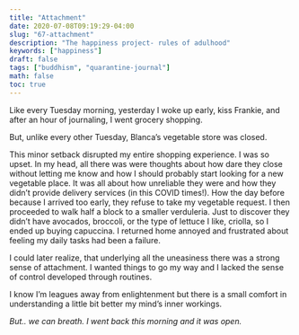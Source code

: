 ```yaml
---
title: "Attachment"
date: 2020-07-08T09:19:29-04:00
slug: "67-attachment"
description: "The happiness project- rules of adulhood"
keywords: ["happiness"]
draft: false
tags: ["buddhism", "quarantine-journal"]
math: false
toc: true
---
```


Like every Tuesday morning, yesterday I woke up early, kiss Frankie, and after an hour of journaling, I went grocery shopping. 

But, unlike every other Tuesday, Blanca’s vegetable store was closed. 

This minor setback disrupted my entire shopping experience. I was so upset. In my head, all there was were thoughts about how dare they close without letting me know and how I should probably start looking for a new vegetable place. It was all about how unreliable they were and how they didn’t provide delivery services (in this COVID times!). How the day before because I arrived too early, they refuse to take my vegetable request. I then proceeded to walk half a block to a smaller verduleria. Just to discover they didn’t have avocados, broccoli, or the type of lettuce I like, criolla, so I ended up buying capuccina. I returned home annoyed and frustrated about feeling my daily tasks had been a failure. 

I could later realize, that underlying all the uneasiness there was a strong sense of attachment. I wanted things to go my way and I lacked the sense of control developed through routines. 

I know I’m leagues away from enlightenment but there is a small comfort in understanding a little bit better my mind’s inner workings.  

*But.. we can breath. I went back this morning and it was open.*